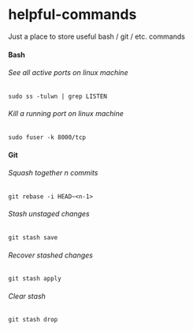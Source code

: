 # helpful-commands
Just a place to store useful bash / git / etc. commands

#### Bash

###### See all active ports on linux machine
`sudo ss -tulwn | grep LISTEN`

###### Kill a running port on linux machine
`sudo fuser -k 8000/tcp`

#### Git

###### Squash together n commits
`git rebase -i HEAD~<n-1>`
  
###### Stash unstaged changes
`git stash save`

###### Recover stashed changes
`git stash apply`

###### Clear stash
`git stash drop`
